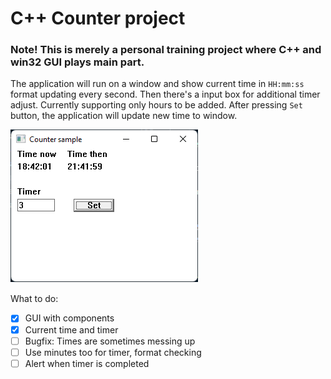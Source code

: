 # C++ Counter project

### Note! This is merely a personal training project where C++ and win32 GUI plays main part.

The application will run on a window and show current time in `HH:mm:ss` format updating every second. Then there's a input box for additional timer adjust. Currently supporting only hours to be added. After pressing `Set` button, the application will update new time to window.

![Screenshot](screenshot.png)

What to do:
- [x] GUI with components
- [x] Current time and timer
- [ ] Bugfix: Times are sometimes messing up
- [ ] Use minutes too for timer, format checking
- [ ] Alert when timer is completed